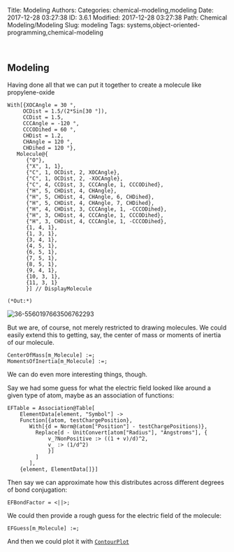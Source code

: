 Title: Modeling
Authors: 
Categories: chemical-modeling,modeling
Date: 2017-12-28 03:27:38
ID: 3.6.1
Modified: 2017-12-28 03:27:38
Path: Chemical Modeling/Modeling
Slug: modeling
Tags: systems,object-oriented-programming,chemical-modeling

<a id="modeling" style="width:0;height:0;margin:0;padding:0;">&zwnj;</a>

## Modeling

Having done all that we can put it together to create a molecule like propylene-oxide

	With[{XOCAngle = 30 °,
	     OCDist = 1.5/(2*Sin[30 °]),
	     CCDist = 1.5,
	     CCCAngle = -120 °,
	     CCCODihed = 60 °,
	     CHDist = 1.2,
	     CHAngle = 120 °,
	     CHDihed = 120 °},
	   Molecule@{
	      {"O"},
	      {"X", 1, 1},
	      {"C", 1, OCDist, 2, XOCAngle},
	      {"C", 1, OCDist, 2, -XOCAngle},
	      {"C", 4, CCDist, 3, CCCAngle, 1, CCCODihed},
	      {"H", 5, CHDist, 4, CHAngle},
	      {"H", 5, CHDist, 4, CHAngle, 6, CHDihed},
	      {"H", 5, CHDist, 4, CHAngle, 7, CHDihed},
	      {"H", 4, CHDist, 3, CCCAngle, 1, -CCCODihed},
	      {"H", 3, CHDist, 4, CCCAngle, 1, CCCODihed},
	      {"H", 3, CHDist, 4, CCCAngle, 1, -CCCODihed},
	      {1, 4, 1},
	      {1, 3, 1},
	      {3, 4, 1},
	      {4, 5, 1},
	      {6, 5, 1},
	      {7, 5, 1},
	      {8, 5, 1},
	      {9, 4, 1},
	      {10, 3, 1},
	      {11, 3, 1}
	      }] // DisplayMolecule

	(*Out:*)
	
![36-5560197663506762293]({filename}/img/36-5560197663506762293.png)

But we are, of course, not merely restricted to drawing molecules. We could easily extend this to getting, say, the center of mass or moments of inertia of our molecule.

	CenterOfMass[m_Molecule] :=;
	MomentsOfInertia[m_Molecule] :=;

We can do even more interesting things, though.

Say we had some guess for what the electric field looked like around a given type of atom, maybe as an association of functions:

	EFTable = Association@Table[
	    ElementData[element, "Symbol"] -> 
	    Function[{atom, testChargePosition},
	       With[{d = Norm@(atom["Position"] - testChargePositions)},
	         Replace[d - UnitConvert[atom["Radius"], "Angstroms"], {
	             v_?NonPositive :> ((1 + v)/d)^2,
	             v_ :> (1/d^2)
	             }]
	         ]
	       ],
	    {element, ElementData[]}]

Then say we can approximate how this distributes across different degrees of bond conjugation:

	EFBondFactor = <||>;

We could then provide a rough guess for the electric field of the molecule:

	EFGuess[m_Molecule] :=;

And then we could plot it with  [```ContourPlot```](https://reference.wolfram.com/language/ref/ContourPlot.html)